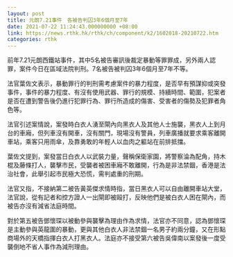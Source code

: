 ```yaml
---
layout: post
title: 元朗7.21事件　各被告判囚3年6個月至7年
date: 2021-07-22 11:24:43.000000000 +08:00
link: https://news.rthk.hk/rthk/ch/component/k2/1602018-20210722.htm
categories: rthk
---
```


前年7.21元朗西鐵站事件，其中5名被告審訊後裁定暴動等罪罪成，另外兩人認罪，案件今日在區域法院判刑。7名被告被判囚3年6個月至7年不等。

法官葉佐文表示，暴動罪行的判刑需考慮案件的暴力程度，是否早有預謀抑或突發事件，事件的暴力程度、有沒有使用武器、罪行的規模、持續時間、範圍，犯案者是否在遭到警告後仍進行犯罪行為、罪行所造成的傷害、受害者的傷勢及犯罪者角色等。

法官引述案情說，案發時白衣人湧至閘內向黑衣人及其他人士施襲，黑衣人上到月台的車廂，但列車沒有開車，沒有關門，現場沒有警員，列車廣播就要求乘客離開車站，乘客只用雨傘，及靠勇敢的年輕人以血肉之軀站在前排抵擋。

葉佐文提到，案發當日白衣人以武裝力量，聲稱保衛家園，將警察淪為配角，持木棍及藤條打人，襲擊市民，受襲者被困車廂不敢離開，行為是非法禁錮，香港是法治社會，此舉引起市民極大恐慌，需判處重的刑期。

法官又指，不接納第二被告黃英傑求情時指，當日黑衣人可以自由離開車站大堂，法官說，從有記者和控方證人一出閘即被毆打，反映他們是被白衣人困在閘內，而被告亦沒有減省法庭時間。

對於第五被告鄧懷琛以被動參與襲擊為理由作為求情，法官亦不同意，認為鄧懷琛是主動參與英龍圍的暴動，更與其他白衣人非法禁錮一名男子約兩分鐘，又在形點商場外的天橋指揮白衣人打黑衣人。法庭亦不接受第六被告吳偉南以案發後一度受襲倒地不省人事作為減刑理由。
